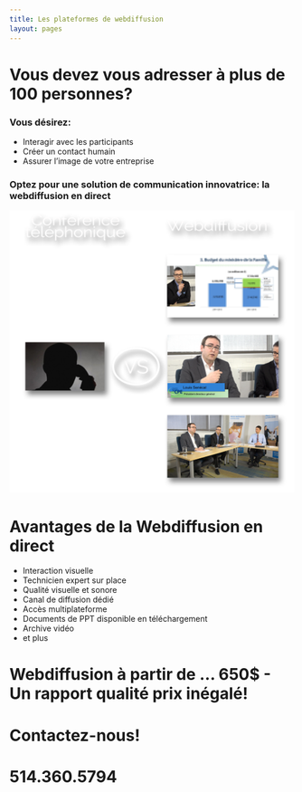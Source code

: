 ```yaml
---
title: Les plateformes de webdiffusion
layout: pages
---
```

# Vous devez vous adresser à plus de 100 personnes?



<div class="waypoint-bg plain"  style="background-color: #005EAD"></div>

<!--![](http://placehold.it/960x540&text=collage+plateformes)-->

### Vous désirez:
- Interagir avec les participants
- Créer un contact humain
- Assurer l’image de votre entreprise

### Optez pour une solution de communication innovatrice: la webdiffusion en direct
![comparez](/images/compare2.png)

# Avantages de la Webdiffusion en direct
- Interaction visuelle
- Technicien expert sur place
- Qualité visuelle et sonore
- Canal de diffusion dédié
- Accès multiplateforme
- Documents de PPT disponible en téléchargement
- Archive vidéo
- et plus


# Webdiffusion à partir de … 650$ - Un rapport qualité prix inégalé!

# Contactez-nous!

# 514.360.5794
